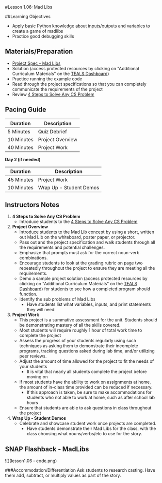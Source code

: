 #Lesson 1.06: Mad Libs

##Learning Objectives
* Apply basic Python knowledge about inputs/outputs and variables to create a game of madlibs
* Practice good debugging skills

## Materials/Preparation
* [Project Spec - Mad Libs]
* Solution (access protected resources by clicking on "Additional Curriculum Materials" on the [TEALS Dashboard])
* Practice running the example code
* Read through the project specifications so that you can completely communicate the requirements of the project 
* Review [4 Steps to Solve Any CS Problem]

## Pacing Guide
| **Duration**   |     **Description**    |
| ---------- | ------------------ |
| 5 Minutes  | Quiz Debrief        |
| 10 Minutes | Project Overview   |
| 40 Minutes | Project Work       |


**Day 2 (if needed)**

| **Duration** |    **Description**         |
|--|--|
| 45 Minutes | Project Work       |
| 10 Minutes | Wrap Up - Student Demos          |

## Instructors Notes
1.  **4 Steps to Solve Any CS Problem**
    *  Introduce students to the [4 Steps to Solve Any CS Problem]
2.  **Project Overview**
    *  Introduce students to the Mad Lib concept by using a short, written out Mad Lib on the whiteboard, poster paper, or projector.
    *  Pass out and the project specification and walk students through all the requirements and potential challenges.
    *  Emphasize that prompts must ask for the correct noun-verb combinations.
    *  Encourage students to look at the grading rubric on page two repeatedly throughout the project to ensure they are meeting all the requirements.
    *  Demo a sample project solution (access protected resources by clicking on "Additional Curriculum Materials" on the [TEALS Dashboard](https://www.tealsk12.org/dashboard/)) for students to see how a completed program should function.
    * Identify the sub problems of Mad Libs
        * Have students list what variables, inputs, and print statements they will need  
3.  **Project Work**
    *  This project is a summative assessment for the unit. Students should be demonstrating mastery of all the skills covered.
    *  Most students will require roughly 1 hour of total work time to complete the project
    *  Assess the progress of your students regularly using such techniques as asking them to demonstrate their incomplete programs, tracking questions asked during lab time, and/or utilizing peer reviews.
    *  Adjust the amount of time allowed for the project to fit the needs of your students
        *  It is vital that nearly all students complete the project before moving on
    * If most students have the ability to work on assignments at home, the amount of in-class time provided can be reduced if necessary.
        *  If this approach is taken, be sure to make accommodations for students who not able to work at home, such as after school lab hours
    *  Ensure that students are able to ask questions in class throughout the project
4. **Wrap Up - Student Demos**
    * Celebrate and showcase student work once projects are completed. 
        *  Have students demonstrate their Mad Libs for the class, with the class choosing what nouns/verbs/etc to use for the story.

## SNAP Flashback - MadLibs
![](lesson1.06 - code.png)

###Accommodation/Differentiation
Ask students to research casting. Have them add, subtract, or multiply values as part of the story. 

[Mad Libs - Example Code]: project_file.py
[Project Spec - Mad Libs]: project.md
[TEALS Dashboard]:http:/www.tealsk12.org/dashboard
[4 Steps to Solve Any CS Problem]:https://github.com/TEALS-IntroCS/2nd-semester-introduction-to-computer-science-principles/raw/master/units/4%20Steps%20to%20Solve%20Any%20CS%20Problem.pdf
